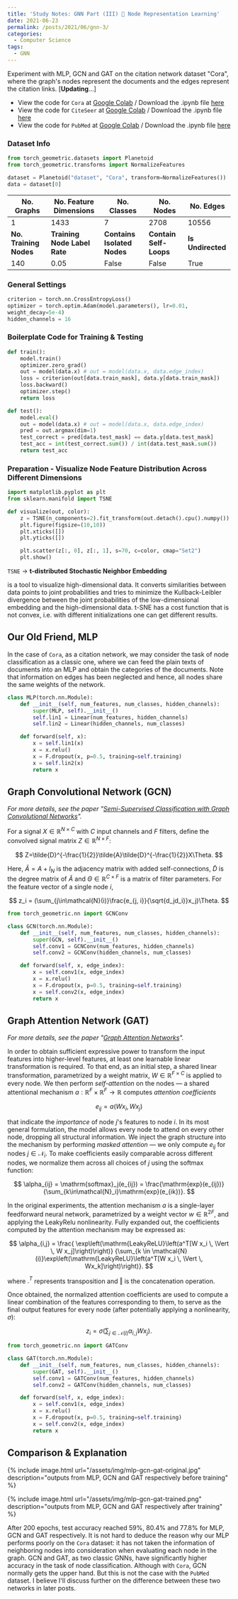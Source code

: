 ```yaml
---
title: 'Study Notes: GNN Part (III) 🌲 Node Representation Learning'
date: 2021-06-23
permalink: /posts/2021/06/gnn-3/
categories:
  - Computer Science
tags:
  - GNN
---
```


Experiment with MLP, GCN and GAT on the citation network dataset "Cora", where the graph's nodes represent the documents and the edges represent the citation links. [**Updating**...]

- View the code for `Cora` at [Google Colab](https://colab.research.google.com/drive/1O3Ym-xfVvd_IyJUQkTbMLsvlpuV_FjwA?usp=sharing) / Download the .ipynb file [here](https://wwwCielwww.github.io/files/MLP_GCN_GAT_on_Cora.ipynb)
- View the code for `CiteSeer` at [Google Colab](https://colab.research.google.com/drive/1XgsNoX6JNxRxfhvSVT88McJDODGWPo0y?usp=sharing) / Download the .ipynb file [here](https://wwwCielwww.github.io/files/MLP_GCN_GAT_on_CiteSeer.ipynb)
- View the code for `PubMed` at [Google Colab](https://colab.research.google.com/drive/1IHuGmbNp1eCmvygn87a_nTPdw4laVQ06?usp=sharing) / Download the .ipynb file [here](https://wwwCielwww.github.io/files/MLP_GCN_GAT_on_PubMed.ipynb)

### Dataset Info

```python
from torch_geometric.datasets import Planetoid
from torch_geometric.transforms import NormalizeFeatures

dataset = Planetoid("dataset", "Cora", transform=NormalizeFeatures())
data = dataset[0]
```

| No. Graphs             | No. Feature Dimensions       | No. Classes                 | No. Nodes              | No. Edges         |
| ---------------------- | ---------------------------- | --------------------------- | ---------------------- | ----------------- |
| 1                      | 1433                         | 7                           | 2708                   | 10556             |
| **No. Training Nodes** | **Training Node Label Rate** | **Contains Isolated Nodes** | **Contain Self-Loops** | **Is Undirected** |
| 140                    | 0.05                         | False                       | False                  | True              |

### General Settings

```python
criterion = torch.nn.CrossEntropyLoss()
optimizer = torch.optim.Adam(model.parameters(), lr=0.01,
weight_decay=5e-4) 
hidden_channels = 16
```

### Boilerplate Code for Training & Testing

```python
def train():
    model.train()
    optimizer.zero_grad() 
    out = model(data.x) # out = model(data.x, data.edge_index)
    loss = criterion(out[data.train_mask], data.y[data.train_mask]) 
    loss.backward() 
    optimizer.step() 
    return loss

def test():
    model.eval()
    out = model(data.x) # out = model(data.x, data.edge_index)
    pred = out.argmax(dim=1) 
    test_correct = pred[data.test_mask] == data.y[data.test_mask]
    test_acc = int(test_correct.sum()) / int(data.test_mask.sum())
    return test_acc
```

### Preparation - Visualize Node Feature Distribution Across Different Dimensions

```python
import matplotlib.pyplot as plt
from sklearn.manifold import TSNE

def visualize(out, color):
    z = TSNE(n_components=2).fit_transform(out.detach().cpu().numpy())
    plt.figure(figsize=(10,10))
    plt.xticks([])
    plt.yticks([])

    plt.scatter(z[:, 0], z[:, 1], s=70, c=color, cmap="Set2")
    plt.show()
```

`TSNE` $\to$ **t-distributed Stochastic Neighbor Embedding**

is a tool to visualize high-dimensional data. It converts similarities between data points to joint probabilities and tries to minimize the Kullback-Leibler divergence between the joint probabilities of the low-dimensional embedding and the high-dimensional data. t-SNE has a cost function that is not convex, i.e. with different initializations one can get different results.

## Our Old Friend, MLP

In the case of `Cora`, as a citation network, we may consider the task of node classification as a classic one, where we can feed the plain texts of documents into an MLP and obtain the categories of the documents. Note that information on edges has been neglected and hence, all nodes share the same weights of the network.

```python
class MLP(torch.nn.Module):
    def __init__(self, num_features, num_classes, hidden_channels):
        super(MLP, self).__init__()
        self.lin1 = Linear(num_features, hidden_channels)
        self.lin2 = Linear(hidden_channels, num_classes)

    def forward(self, x):
        x = self.lin1(x)
        x = x.relu()
        x = F.dropout(x, p=0.5, training=self.training)
        x = self.lin2(x)
        return x
```

## Graph Convolutional Network (GCN)

*For more details, see the paper "[Semi-Supervised Classification with Graph Convolutional Networks](https://arxiv.org/abs/1609.02907)".*

For a signal $X\in \mathbb{R}^{N\times C}$ with $C$ input channels and $F$ filters, define the convolved signal matrix $Z\in\mathbb{R}^{N\times F}$:

$$
Z=\tilde{D}^{-\frac{1}{2}}\tilde{A}\tilde{D}^{-\frac{1}{2}}X\Theta.
$$

Here, $\tilde{A}=A+I_N$ is the adjacency matrix with added self-connections,  $\tilde{D}$ is the degree matrix of $\tilde{A}$ and $\Theta\in\mathbb{R}^{C\times F}$ is a matrix of filter parameters. For the feature vector of a single node $i$, 

$$
z_i = (\sum_{j\in\mathcal{N}(i)}\frac{e_{j, i}}{\sqrt{d_jd_i}}x_j)\Theta.
$$

```python
from torch_geometric.nn import GCNConv

class GCN(torch.nn.Module):
    def __init__(self, num_features, num_classes, hidden_channels):
        super(GCN, self).__init__()
        self.conv1 = GCNConv(num_features, hidden_channels)
        self.conv2 = GCNConv(hidden_channels, num_classes)

    def forward(self, x, edge_index):
        x = self.conv1(x, edge_index)
        x = x.relu()
        x = F.dropout(x, p=0.5, training=self.training)
        x = self.conv2(x, edge_index)
        return x
```

## Graph Attention Network (GAT)

*For more details, see the paper "[Graph Attention Networks](https://arxiv.org/abs/1609.02907)".*

In order to obtain sufficient expressive power to transform the input features into higher-level features, at least one learnable linear transformation is required. To that end, as an initial step, a shared
linear transformation, parametrized by a weight matrix, $W\in\mathbb{R}^{F\times C}$ is applied to every node. We then perform *self-attention* on the nodes — a shared attentional mechanism $a:\mathbb{R}^F\times \mathbb{R}^F\to\mathbb{R}$ computes *attention coefficients*

$$
e_{ij}=a(Wx_i, Wx_j)
$$

that indicate the *importance* of node $j$'s features to node $i$. In its most general formulation, the model allows every node to attend on every other node, dropping all structural information. We inject the graph structure into the mechanism by performing *masked attention* — we only compute $e_{ij}$ for nodes $j\in\mathcal{N}_i$. To make coefficients easily comparable across different nodes, we normalize them across all choices of $j$ using the softmax function:

$$
\alpha_{ij} = \mathrm{softmax}_j(e_{ij}) = \frac{\mathrm{exp}(e_{ij})}{\sum_{k\in\mathcal{N}_i}\mathrm{exp}(e_{ik})}.
$$

In the original experiments, the attention mechanism $a$ is a single-layer feedforward neural network, parametrized by a weight vector $w\in\mathbb{R}^{2F}$, and applying the LeakyRelu nonlinearity. Fully expanded out, the coefficients computed by the attention mechanism may be expressed as:

$$
\alpha_{i,j} = \frac{ \exp\left(\mathrm{LeakyReLU}\left(a^T[W x_i \, \Vert \, W x_j]\right)\right)}
{\sum_{k \in \mathcal{N}(i)}\exp\left(\mathrm{LeakyReLU}\left(a^T[W x_i \, \Vert \, Wx_k]\right)\right)}.
$$

where $.^T$ represents transposition and $\Vert$ is the concatenation operation.

Once obtained, the normalized attention coefficients are used to compute a linear combination of the features corresponding to them, to serve as the final output features for every node (after potentially applying a nonlinearity,  $\sigma$):

$$
z_i = \sigma(\sum_{j\in\mathcal{N}(i)}\alpha_{i,j}W x_j).
$$

```python
from torch_geometric.nn import GATConv

class GAT(torch.nn.Module):
    def __init__(self, num_features, num_classes, hidden_channels):
        super(GAT, self).__init__()
        self.conv1 = GATConv(num_features, hidden_channels)
        self.conv2 = GATConv(hidden_channels, num_classes)

    def forward(self, x, edge_index):
        x = self.conv1(x, edge_index)
        x = x.relu()
        x = F.dropout(x, p=0.5, training=self.training)
        x = self.conv2(x, edge_index)
        return x
```

## Comparison & Explanation

{% include image.html url="/assets/img/mlp-gcn-gat-original.jpg" description="outputs from MLP, GCN and GAT respectively before training" %}

{% include image.html url="/assets/img/mlp-gcn-gat-trained.png" description="outputs from MLP, GCN and GAT respectively after training" %}

After 200 epochs, test accuracy reached 59%, 80.4% and 77.8% for MLP, GCN and GAT respectively. It is not hard to deduce the reason why our MLP performs poorly on the `Cora` dataset: it has not taken the information of neighboring nodes into consideration when evaluating each node in the graph. GCN and GAT, as two classic GNNs, have significantly higher accuracy in the task of node classification. Although with `Cora`, GCN normally gets the upper hand. But this is not the case with the `PubMed` dataset. I believe I'll discuss further on the difference between these two networks in later posts.